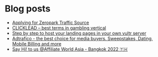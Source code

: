 # Blog posts
<!-- BLOG-POST-LIST:START -->
- [Applying for Zeropark Traffic Source](https://afflift.com/f/threads/applying-for-zeropark-traffic-source.6892/)
- [CLICKLEAD – best terms in gambling vertical](https://afflift.com/f/threads/clicklead-%E2%80%93-best-terms-in-gambling-vertical.7194/)
- [Step by step to host your landing pages in your own vultr server](https://afflift.com/f/threads/step-by-step-to-host-your-landing-pages-in-your-own-vultr-server.4044/)
- [Adtrafico - the best choice for media buyers. Sweepstakes, Dating, Mobile Billing and more](https://afflift.com/f/threads/adtrafico-the-best-choice-for-media-buyers-sweepstakes-dating-mobile-billing-and-more.4312/)
- [Say Hi! to us @Affiliate World Asia - Bangkok 2022 🇹🇭](https://afflift.com/f/threads/say-hi-to-us-affiliate-world-asia-bangkok-2022-%F0%9F%87%B9%F0%9F%87%AD.10003/)
<!-- BLOG-POST-LIST:END -->
